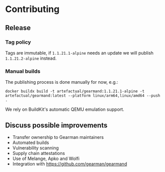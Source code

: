 # Contributing

## Release

### Tag policy

Tags are immutable, if `1.1.21.1-alpine` needs an update we will publish `1.1.21.2-alpine` instead.

### Manual builds

The publishing process is done manually for now, e.g.:

    docker buildx build -t artefactual/gearmand:1.1.21.1-alpine -t artefactual/gearmand:latest --platform linux/arm64,linux/amd64 --push .

We rely on BuildKit's automatic QEMU emulation support.

## Discuss possible improvements

- Transfer ownership to Gearman maintainers
- Automated builds
- Vulnerability scanning
- Supply chain attestations
- Use of Melange, Apko and Wolfi
- Integration with https://github.com/gearman/gearmand
